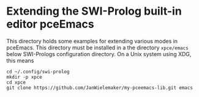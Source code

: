 # Extending the SWI-Prolog built-in editor pceEmacs

This  directory holds  some examples  for extending  various modes  in
pceEmacs.   This  directory  must  be installed  in  a  the  directory
`xpce/emacs`  below SWI-Prologs  configuration directory.   On a  Unix
system using XDG, this means

```
cd ~/.config/swi-prolog
mkdir -p xpce
cd xpce
git clone https://github.com/JanWielemaker/my-pceemacs-lib.git emacs
```
